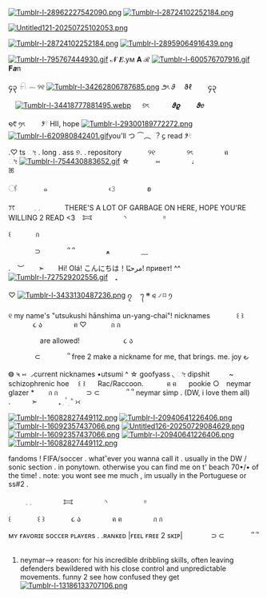 [![Tumblr-l-28962227542090.png](https://i.postimg.cc/XNmck27F/Tumblr-l-28962227542090.png)](https://postimg.cc/Rq1HMLtV)
[![Tumblr-l-28724102252184.png](https://i.postimg.cc/KzVLQzFF/Tumblr-l-28724102252184.png)](https://postimg.cc/MM7vpzvr)

[![Untitled121-20250725102053.png](https://i.postimg.cc/90t7hhvw/Untitled121-20250725102053.png)](https://postimg.cc/m1kDY0ZT)

[![Tumblr-l-28724102252184.png](https://i.postimg.cc/KzVLQzFF/Tumblr-l-28724102252184.png)](https://postimg.cc/MM7vpzvr)
[![Tumblr-l-28959064916439.png](https://i.postimg.cc/ydNXvtZh/Tumblr-l-28959064916439.png)](https://postimg.cc/mc0HrdVh)

  
  
  

  [![Tumblr-l-795767444930.gif](https://i.postimg.cc/L5Sn8TJW/Tumblr-l-795767444930.gif)](https://postimg.cc/bD6z61H0) 𝓝 𝑬.yм 𝐀 ℛ [![Tumblr-l-600576707916.gif](https://i.postimg.cc/NFbJNdmq/Tumblr-l-600576707916.gif)](https://postimg.cc/FkdVzgTD) 𝐅𝒂n
    
  
  
  

 

၄၃   𓍯    𓋭    ୨୧   [![Tumblr-l-34262806787685.png](https://i.postimg.cc/FsSNK8rp/Tumblr-l-34262806787685.png)](https://postimg.cc/0b9LWtJK) ౨ৎ    𝜗  ϑℓ　    ၄၃

　[![Tumblr-l-34418777881495.webp](https://i.postimg.cc/Kjw1P2j1/Tumblr-l-34418777881495.webp)](https://postimg.cc/XBKNWtwW)   ୭ৎ　 　  𝝑𝝔　  𝝑𝑒　  

  ໑᱖          ꪆৎ　  𑁥𓍢    HII, hope
[![Tumblr-l-29300189772272.png](https://i.postimg.cc/TP0hkmhM/Tumblr-l-29300189772272.png)](https://postimg.cc/8FF1c7ht)
 [![Tumblr-l-620980842401.gif](https://i.postimg.cc/MH2kV3xW/Tumblr-l-620980842401.gif)](https://postimg.cc/YG3yw3hV)you'll  つ      ⏜︵      ︖    ᧔
read    𑁥𓏲

.♡ ts      ೀ . long .  ass ୭.  .
repository ⠀⠀⠀ ⠀ ୨୧ ⠀⠀⠀⠀ ⠀ ୨ৎ ⠀⠀⠀⠀ ⠀ ฅ ⠀⠀⠀⠀ ⠀ ೀ
[![Tumblr-l-754430883652.gif](https://i.postimg.cc/K8WSN8Dc/Tumblr-l-754430883652.gif)](https://postimg.cc/RWwDC9Y2)
☆ ⠀⠀⠀ ⠀ ⑅ ⠀⠀⠀⠀ ⠀ ♩ ⠀⠀⠀⠀ ⠀ ⠀⠀⠀⠀ ⠀ ꕤ

𓋜 ⠀⠀⠀ ⠀ ๑ ⠀⠀⠀⠀ ⠀ ⠀⠀⠀⠀ ⠀ ‹𝟹 ⠀⠀⠀⠀ ⠀ ʚ

ꔫ ⠀⠀⠀ 𓈒 𓈒 ⠀⠀⠀⠀ THERE'S A LOT OF GARBAGE ON HERE, HOPE YOU'RE WILLING 2 READ <3⠀ 𐂯 ⠀⠀⠀⠀ ⠀ ◝ ⠀ ⠀⠀⠀⠀⠀ ᵎᵎ

꒰⠀⠀⠀ ⠀  ก

‌ ⠀⠀⠀ ⠀ ⊃  ⠀⠀⠀ ⠀ ՞ ՞ ⠀⠀⠀⠀ ⠀ ‎ﻌ ⠀⠀⠀⠀ ⠀ ﹏

. ︶  ➣  Hi! Olá! こんにちは！مرحبًا! привет! ^^ [![Tumblr-l-727529202556.gif](https://i.postimg.cc/nc9Zs7JV/Tumblr-l-727529202556.gif)](https://postimg.cc/QHDvwFCv) ₊  

♡
[![Tumblr-l-3433130487236.png](https://i.postimg.cc/c47hcxfq/Tumblr-l-3433130487236.png)](https://postimg.cc/3dR28HL9)
၇  ㅤ᭢     ܍      ⪨      ৴      ⌑      ꪆ

୧           my name's "utsukushi hānshima un-yang-chai"!
             nicknames ⠀⠀⠀ ⠀ ꒰ ꒱ ⠀⠀⠀ ⠀ ૮ ა ⠀⠀⠀⠀ ⠀ ฅ ♡⠀⠀⠀ ⠀ ก ก

‌ ⠀⠀⠀  ⠀⠀ are allowed! ⠀⠀⠀ ⠀⠀⠀ ⠀ ૮ ა ⠀⠀

‌ ⠀⠀⠀ ⠀ ⊂ ⠀⠀⠀ ⠀ ՞ free 2 make a nickname for me, that brings.          me.           joy 
౿                      
    
◍     ५     ⑅      ◞current nicknames •utsumi ^ ☆ goofyass    ◟     ೀ dipshit
⠀⠀⠀ ~ schizophrenic hoe ⠀ ꒰ ꒱ ⠀⠀Rac/Raccoon. ⠀ ⠀ ⠀ ฅ ฅ ⠀⠀pookie ○ ⠀neymar glazer *⠀ ⠀ ก ก
‌ ⠀⠀⠀ ⠀ ⊃ ⊂ ⠀⠀⠀ ⠀ ՞ ՞  neymar simp . (DW, i love them all)
.   ➣   ₊ 
 ִ    ۫      ࣪   ׅ      ʾʿ    ›‹

[![Tumblr-l-16082827449112.png](https://i.postimg.cc/90bw3y5s/Tumblr-l-16082827449112.png)](https://postimg.cc/FkfH3dKx)
[![Tumblr-l-20940641226406.png](https://i.postimg.cc/pr3rMCcG/Tumblr-l-20940641226406.png)](https://postimg.cc/SY7kW6hC)
[![Tumblr-l-16092357437066.png](https://i.postimg.cc/28fNMg0p/Tumblr-l-16092357437066.png)](https://postimg.cc/5jprFKcp)
[![Untitled126-20250729084629.png](https://i.postimg.cc/2SDkmsyN/Untitled126-20250729084629.png)](https://postimg.cc/2V0R7Xn0)
[![Tumblr-l-16092357437066.png](https://i.postimg.cc/28fNMg0p/Tumblr-l-16092357437066.png)](https://postimg.cc/5jprFKcp)
[![Tumblr-l-20940641226406.png](https://i.postimg.cc/pr3rMCcG/Tumblr-l-20940641226406.png)](https://postimg.cc/SY7kW6hC)
[![Tumblr-l-16082827449112.png](https://i.postimg.cc/90bw3y5s/Tumblr-l-16082827449112.png)](https://postimg.cc/FkfH3dKx)

fandoms !
FIFA/soccer  . whatʾʿever you wanna call it
. 
usually in the DW / sonic section  .  in ponytown.  otherwise you can find me on t' beach 70•/• of the time! 
.
note: you wont see me much  , im usually in the Portuguese  or ss#2  . 

  ⠀⠀⠀ 𓈒 𓈒 ⠀⠀⠀⠀ ⠀ 𐂯 ⠀⠀⠀⠀ ⠀ ◝ ⠀ ⠀⠀⠀⠀⠀ ᵎᵎ

꒰ ⠀⠀⠀ ⠀ ꒰ ꒱ ⠀⠀⠀ ⠀ ૮ ა ⠀⠀⠀⠀ ⠀ ฅ ฅ ⠀⠀⠀⠀ ⠀ ก ก


ᴍʏ ғᴀᴠᴏʀɪᴇ sᴏᴄᴄᴇʀ ᴘʟᴀʏᴇʀs
. .ʀᴀɴᴋᴇᴅ |ғᴇᴇʟ ғʀᴇᴇ 2 sᴋɪᴘ|
‌ ⠀⠀⠀ ⠀ ⊃ ⊂ ⠀⠀⠀ ⠀ ՞ ՞ ⠀
1. neymar--> reason: for his incredible dribbling skills, often leaving defenders bewildered with his close control and unpredictable movements. funny 2 see how confused they get [![Tumblr-l-13186133707106.png](https://i.postimg.cc/y8sT9NxQ/Tumblr-l-13186133707106.png)](https://postimg.cc/Mv3RJqyV)
